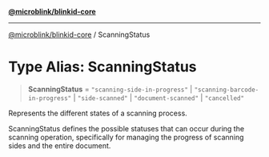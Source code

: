 [**@microblink/blinkid-core**](../README.md)

***

[@microblink/blinkid-core](../README.md) / ScanningStatus

# Type Alias: ScanningStatus

> **ScanningStatus** = `"scanning-side-in-progress"` \| `"scanning-barcode-in-progress"` \| `"side-scanned"` \| `"document-scanned"` \| `"cancelled"`

Represents the different states of a scanning process.

ScanningStatus defines the possible statuses that can occur during the
scanning operation, specifically for managing the progress of scanning sides
and the entire document.
